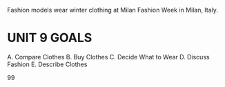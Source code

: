 Fashion models wear winter clothing at Milan Fashion Week in Milan, Italy.

# UNIT 9 GOALS

A. Compare Clothes
B. Buy Clothes
C. Decide What to Wear
D. Discuss Fashion
E. Describe Clothes

99